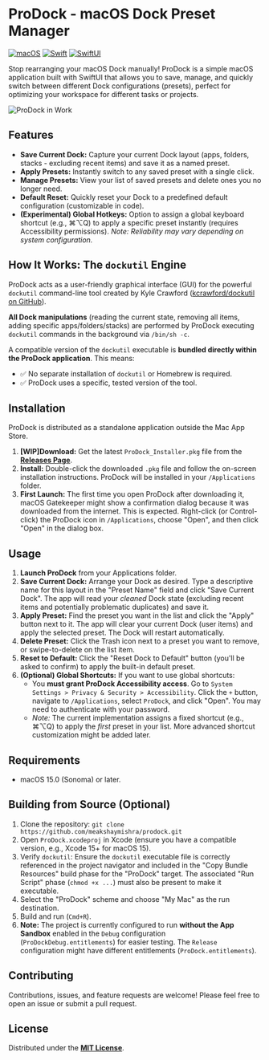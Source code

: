 # ProDock - macOS Dock Preset Manager

[![macOS](https://img.shields.io/badge/macOS-15.0%2B-blue)](https://www.apple.com/macos/sonoma/)
[![Swift](https://img.shields.io/badge/Swift-5.9%2B-orange.svg)](https://swift.org)
[![SwiftUI](https://img.shields.io/badge/SwiftUI-native-purple.svg)](https://developer.apple.com/xcode/swiftui/)
<!-- Optional: Add a license badge if you choose one -->
<!-- [![License: MIT](https://img.shields.io/badge/License-MIT-yellow.svg)](https://opensource.org/licenses/MIT) -->

Stop rearranging your macOS Dock manually! ProDock is a simple macOS application built with SwiftUI that allows you to save, manage, and quickly switch between different Dock configurations (presets), perfect for optimizing your workspace for different tasks or projects.

![ProDock in Work](Assets/ProDock.gif)

## Features

*   **Save Current Dock:** Capture your current Dock layout (apps, folders, stacks - excluding recent items) and save it as a named preset.
*   **Apply Presets:** Instantly switch to any saved preset with a single click.
*   **Manage Presets:** View your list of saved presets and delete ones you no longer need.
*   **Default Reset:** Quickly reset your Dock to a predefined default configuration (customizable in code).
*   **(Experimental) Global Hotkeys:** Option to assign a global keyboard shortcut (e.g., ⌘⌥Q) to apply a specific preset instantly (requires Accessibility permissions). *Note: Reliability may vary depending on system configuration.*

## How It Works: The `dockutil` Engine

ProDock acts as a user-friendly graphical interface (GUI) for the powerful `dockutil` command-line tool created by Kyle Crawford ([kcrawford/dockutil on GitHub](https://github.com/kcrawford/dockutil)).

**All Dock manipulations** (reading the current state, removing all items, adding specific apps/folders/stacks) are performed by ProDock executing `dockutil` commands in the background via `/bin/sh -c`.

A compatible version of the `dockutil` executable is **bundled directly within the ProDock application**. This means:
* ✅ No separate installation of `dockutil` or Homebrew is required.
* ✅ ProDock uses a specific, tested version of the tool.

## Installation

ProDock is distributed as a standalone application outside the Mac App Store.

1.  **[WIP]Download:** Get the latest `ProDock_Installer.pkg` file from the [**Releases Page**](https://github.com/meakshaymishra/prodock).
2.  **Install:** Double-click the downloaded `.pkg` file and follow the on-screen installation instructions. ProDock will be installed in your `/Applications` folder.
3.  **First Launch:** The first time you open ProDock after downloading it, macOS Gatekeeper might show a confirmation dialog because it was downloaded from the internet. This is expected. Right-click (or Control-click) the ProDock icon in `/Applications`, choose "Open", and then click "Open" in the dialog box.

## Usage

1.  **Launch ProDock** from your Applications folder.
2.  **Save Current Dock:** Arrange your Dock as desired. Type a descriptive name for this layout in the "Preset Name" field and click "Save Current Dock". The app will read your *cleaned* Dock state (excluding recent items and potentially problematic duplicates) and save it.
3.  **Apply Preset:** Find the preset you want in the list and click the "Apply" button next to it. The app will clear your current Dock (user items) and apply the selected preset. The Dock will restart automatically.
4.  **Delete Preset:** Click the Trash icon next to a preset you want to remove, or swipe-to-delete on the list item.
5.  **Reset to Default:** Click the "Reset Dock to Default" button (you'll be asked to confirm) to apply the built-in default preset.
6.  **(Optional) Global Shortcuts:** If you want to use global shortcuts:
    *   You **must grant ProDock Accessibility access**. Go to `System Settings > Privacy & Security > Accessibility`. Click the `+` button, navigate to `/Applications`, select `ProDock`, and click "Open". You may need to authenticate with your password.
    *   *Note:* The current implementation assigns a fixed shortcut (e.g., ⌘⌥Q) to apply the *first* preset in your list. More advanced shortcut customization might be added later.

## Requirements

*   macOS 15.0 (Sonoma) or later.

## Building from Source (Optional)

1.  Clone the repository: `git clone https://github.com/meakshaymishra/prodock.git` 
2.  Open `ProDock.xcodeproj` in Xcode (ensure you have a compatible version, e.g., Xcode 15+ for macOS 15).
3.  Verify `dockutil`: Ensure the `dockutil` executable file is correctly referenced in the project navigator and included in the "Copy Bundle Resources" build phase for the "ProDock" target. The associated "Run Script" phase (`chmod +x ...`) must also be present to make it executable.
4.  Select the "ProDock" scheme and choose "My Mac" as the run destination.
5.  Build and run (`Cmd+R`).
6.  **Note:** The project is currently configured to run **without the App Sandbox** enabled in the `Debug` configuration (`ProDockDebug.entitlements`) for easier testing. The `Release` configuration might have different entitlements (`ProDock.entitlements`).

## Contributing

Contributions, issues, and feature requests are welcome! Please feel free to open an issue or submit a pull request.

## License

Distributed under the [**MIT License**](LICENSE.txt).
